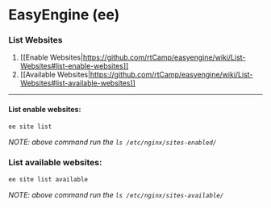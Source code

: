 # **EasyEngine** **(ee)**
### **List Websites**

1. [[Enable Websites|https://github.com/rtCamp/easyengine/wiki/List-Websites#list-enable-websites]]
1. [[Available Websites|https://github.com/rtCamp/easyengine/wiki/List-Websites#list-available-websites]]

***
#### **List enable websites:**
```bash
ee site list
```
_NOTE: above command run the `ls /etc/nginx/sites-enabled/`_

### **List available websites:**
```bash
ee site list available
```
_NOTE: above command run the `ls /etc/nginx/sites-available/`_